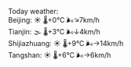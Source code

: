 Today weather:  
Beijing: ☀️   🌡️+0°C 🌬️↘7km/h  
Tianjin: 🌫  🌡️+3°C 🌬️↓4km/h  
Shijiazhuang: ☀️   🌡️+9°C 🌬️→14km/h  
Tangshan: ☀️   🌡️+6°C 🌬️→6km/h  
